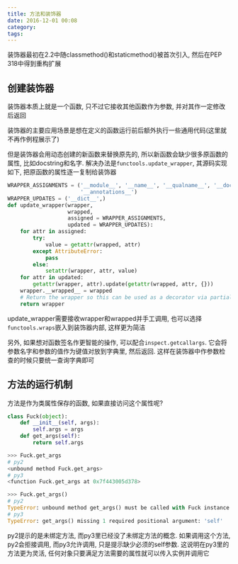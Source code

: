 ```yaml
---
title: 方法和装饰器
date: 2016-12-01 00:08
category:
tags:
---
```


装饰器最初在2.2中随classmethod()和staticmethod()被首次引入, 然后在PEP 318中得到重构扩展

## 创建装饰器
装饰器本质上就是一个函数, 只不过它接收其他函数作为参数, 并对其作一定修改后返回

装饰器的主要应用场景是想在定义的函数运行前后额外执行一些通用代码(这里就不再作例程展示了)

但是装饰器会用动态创建的新函数来替换原先的, 所以新函数会缺少很多原函数的属性, 比如docstring和名字. 解决办法是`functools.update_wrapper`, 其源码实现如下, 把原函数的属性逐一复制给装饰器

```python
WRAPPER_ASSIGNMENTS = ('__module__', '__name__', '__qualname__', '__doc__',
                       '__annotations__')
WRAPPER_UPDATES = ('__dict__',)
def update_wrapper(wrapper,
                   wrapped,
                   assigned = WRAPPER_ASSIGNMENTS,
                   updated = WRAPPER_UPDATES):
    for attr in assigned:
        try:
            value = getattr(wrapped, attr)
        except AttributeError:
            pass
        else:
            setattr(wrapper, attr, value)
    for attr in updated:
        getattr(wrapper, attr).update(getattr(wrapped, attr, {}))
    wrapper.__wrapped__ = wrapped
    # Return the wrapper so this can be used as a decorator via partial()
    return wrapper
```

update_wrapper需要接收wrapper和wrapped并手工调用, 也可以选择`functools.wraps`嵌入到装饰器内部, 这样更为简洁

另外, 如果想对函数签名作更智能的操作, 可以配合`inspect.getcallargs`.
它会将参数名字和参数的值作为键值对放到字典里, 然后返回. 这样在装饰器中作参数检查的时候只要统一查询字典即可

## 方法的运行机制
方法是作为类属性保存的函数, 如果直接访问这个属性呢?

```python
class Fuck(object):
    def __init__(self, args):
        self.args = args
    def get_args(self):
        return self.args

>>> Fuck.get_args
# py2
<unbound method Fuck.get_args>
# py3
<function Fuck.get_args at 0x7f443005d378>

>>> Fuck.get_args()
# py2
TypeError: unbound method get_args() must be called with Fuck instance as first argument (got nothing instead)
# py3
TypeError: get_args() missing 1 required positional argument: 'self'
```

py2提示的是未绑定方法, 而py3里已经没了未绑定方法的概念. 如果调用这个方法, py2会拒接调用, 而py3允许调用, 只是提示缺少必须的self参数. 这说明在py3里的方法更为灵活, 任何对象只要满足方法需要的属性就可以传入实例并调用它
